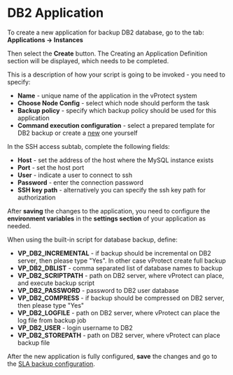 # DB2 Application

To create a new application for backup DB2 database, go to the tab: **Applications -> Instances**

Then select the **Create** button. The Creating an Application Definition section will be displayed, which needs to be completed.

This is a description of how your script is going to be invoked - you need to specify:

* **Name**  - unique name of the application in the vProtect system
* **Choose Node Config** - select which node should perform the task
* **Backup policy** - specify which backup policy should be used for this application
* **Command execution configuration** - select a prepared template for DB2 backup or create a [new](../../../administration/applications/execution-configurations.md) one yourself

In the SSH access subtab, complete the following fields:

* **Host** - set the address of the host where the MySQL instance exists
* **Port** - set the host port
* **User** - indicate a user to connect to ssh
* **Password** - enter the connection password
* **SSH key path** - alternatively you can specify the ssh key path for authorization

After **saving** the changes to the application, you need to configure the **environment variables** in the **settings section** of your application as needed.

When using the built-in script for database backup, define:

* **VP_DB2_INCREMENTAL** - if backup should be incremental on DB2 server, then please type "Yes". In other case vProtect create full backup
* **VP_DB2_DBLIST** - comma separated list of database names to backup
* **VP_DB2_SCRIPTPATH** - path on DB2 server, where vProtect can place, and execute backup script
* **VP_DB2_PASSWORD** - password to DB2 user database
* **VP_DB2_COMPRESS** - if backup should be compressed on DB2 server, then please type "Yes"
* **VP_DB2_LOGFILE** - path on DB2 server, where vProtect can place the log file from backup job
* **VP_DB2_USER** - login username to DB2
* **VP_DB2_STOREPATH** - path on DB2 server, where vProtect can place backup file

After the new application is fully configured, **save** the changes and go to the [SLA backup configuration](../../../administration/applications/backup-slas.md).
